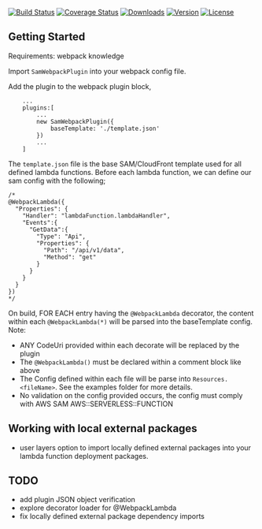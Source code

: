 <p>
  <a href="https://circleci.com/gh/garrettculos/sam-webpack-plugin/tree/dev"><img src="https://img.shields.io/circleci/project/github/garrettculos/sam-webpack-plugin/dev.svg" alt="Build Status"></a>
  <a href="https://codecov.io/github/garrettculos/sam-webpack-plugin?branch=dev"><img src="https://img.shields.io/codecov/c/github/garrettculos/sam-webpack-plugin/dev.svg" alt="Coverage Status"></a>
  <a href="https://www.npmjs.com/package/sam-webpack-plugin"><img src="https://img.shields.io/npm/dt/sam-webpack-plugin.svg" alt="Downloads"></a>
  <a href="https://www.npmjs.com/package/sam-webpack-plugin"><img src="https://img.shields.io/npm/v/sam-webpack-plugin.svg" alt="Version"></a>
  <a href="https://www.npmjs.com/package/sam-webpack-plugin"><img src="https://img.shields.io/npm/l/sam-webpack-plugin.svg" alt="License"></a>
</p>

## Getting Started

Requirements: webpack knowledge

Import `SamWebpackPlugin` into your webpack config file.

Add the plugin to the webpack plugin block,

```
    ...
    plugins:[
        ...
        new SamWebpackPlugin({
            baseTemplate: './template.json'
        })
        ...
    ]
```

The `template.json` file is the base SAM/CloudFront template used for all defined lambda functions.
Before each lambda function, we can define our sam config with the following;

```
/*
@WebpackLambda({
  "Properties": {
    "Handler": "lambdaFunction.lambdaHandler",
    "Events":{
      "GetData":{
        "Type": "Api",
        "Properties": {
          "Path": "/api/v1/data",
          "Method": "get"
        }
      }
    }
  }
})
*/
```

On build, FOR EACH entry having the `@WebpackLambda` decorator, the content within each `@WebpackLambda(*)` will be parsed into the baseTemplate config. Note:

- ANY CodeUri provided within each decorate will be replaced by the plugin
- The `@WebpackLambda()` must be declared within a comment block like above
- The Config defined within each file will be parse into `Resources.<fileName>`. See the examples folder for more details.
- No validation on the config provided occurs, the config must comply with AWS SAM AWS::SERVERLESS::FUNCTION

## Working with local external packages

- user layers option to import locally defined external packages into your lambda function deployment packages.

## TODO

- add plugin JSON object verification
- explore decorator loader for @WebpackLambda
- fix locally defined external package dependency imports

